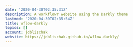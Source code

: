 ```yaml
---
date: '2020-04-30T02:35:31Z'
description: A workflowr website using the Darkly theme
lastmod: '2020-04-30T02:35:54Z'
title: wflow-darkly
topics: []
account: jdblischak
website: https://jdblischak.github.io/wflow-darkly/
---
```


